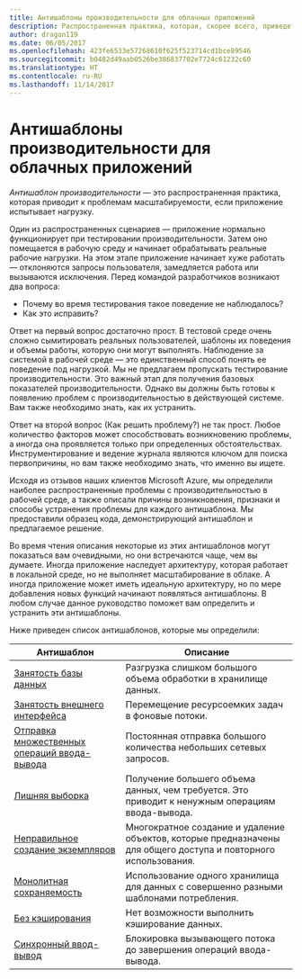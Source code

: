 ```yaml
---
title: Антишаблоны производительности для облачных приложений
description: Распространенная практика, которая, скорее всего, приведет к проблемам масштабируемости.
author: dragon119
ms.date: 06/05/2017
ms.openlocfilehash: 423fe6533e57268610f625f523714cd1bce89546
ms.sourcegitcommit: b0482d49aab0526be386837702e7724c61232c60
ms.translationtype: HT
ms.contentlocale: ru-RU
ms.lasthandoff: 11/14/2017
---
```

# <a name="performance-antipatterns-for-cloud-applications"></a>Антишаблоны производительности для облачных приложений

*Антишаблон производительности* — это распространенная практика, которая приводит к проблемам масштабируемости, если приложение испытывает нагрузку. 

Один из распространенных сценариев — приложение нормально функционирует при тестировании производительности. Затем оно помещается в рабочую среду и начинает обрабатывать реальные рабочие нагрузки. На этом этапе приложение начинает хуже работать &mdash; отклоняются запросы пользователя, замедляется работа или вызываются исключения. Перед командой разработчиков возникают два вопроса:

- Почему во время тестирования такое поведение не наблюдалось?
- Как это исправить?

Ответ на первый вопрос достаточно прост. В тестовой среде очень сложно сымитировать реальных пользователей, шаблоны их поведения и объемы работы, которую они могут выполнять. Наблюдение за системой в рабочей среде — это единственный способ понять ее поведение под нагрузкой. Мы не предлагаем пропускать тестирование производительности. Это важный этап для получения базовых показателей производительности. Однако вы должны быть готовы к появлению проблем с производительностью в действующей системе. Вам также необходимо знать, как их устранить.

Ответ на второй вопрос (Как решить проблему?) не так прост. Любое количество факторов может способствовать возникновению проблемы, а иногда она проявляется только при определенных обстоятельствах. Инструментирование и ведение журнала являются ключом для поиска первопричины, но вам также необходимо знать, что именно вы ищете. 

Исходя из отзывов наших клиентов Microsoft Azure, мы определили наиболее распространенные проблемы с производительностью в рабочей среде, а также описали причины возникновения, признаки и способы устранения проблемы для каждого антишаблона. Мы предоставили образец кода, демонстрирующий антишаблон и предлагаемое решение. 

Во время чтения описания некоторые из этих антишаблонов могут показаться вам очевидными, но они встречаются чаще, чем вы думаете. Иногда приложение наследует архитектуру, которая работает в локальной среде, но не выполняет масштабирование в облаке. А иногда приложение может иметь идеальную архитектуру, но по мере добавления новых функций начинают появляться антишаблоны. В любом случае данное руководство поможет вам определить и устранить эти антишаблоны.

Ниже приведен список антишаблонов, которые мы определили: 

| Антишаблон | Описание |
|-------------|-------------|
| [Занятость базы данных][BusyDatabase] | Разгрузка слишком большого объема обработки в хранилище данных. |
| [Занятость внешнего интерфейса][BusyFrontEnd] | Перемещение ресурсоемких задач в фоновые потоки. |
| [Отправка множественных операций ввода-вывода][ChattyIO] | Постоянная отправка большого количества небольших сетевых запросов. |
| [Лишняя выборка][ExtraneousFetching] | Получение большего объема данных, чем требуется. Это приводит к ненужным операциям ввода-вывода. |
| [Неправильное создание экземпляров][ImproperInstantiation] | Многократное создание и удаление объектов, которые предназначены для общего доступа и повторного использования. |
| [Монолитная сохраняемость][MonolithicPersistence] | Использование одного хранилища для данных с совершенно разными шаблонами потребления. |
| [Без кэширования][NoCaching] | Нет возможности выполнить кэширование данных. |
| [Синхронный ввод-вывод][SynchronousIO] | Блокировка вызывающего потока до завершения операций ввода-вывода. | 

[BusyDatabase]: ./busy-database/index.md
[BusyFrontEnd]: ./busy-front-end/index.md
[ChattyIO]: ./chatty-io/index.md
[ExtraneousFetching]: ./extraneous-fetching/index.md
[ImproperInstantiation]: ./improper-instantiation/index.md
[MonolithicPersistence]: ./monolithic-persistence/index.md
[NoCaching]: ./no-caching/index.md
[SynchronousIO]: ./synchronous-io/index.md